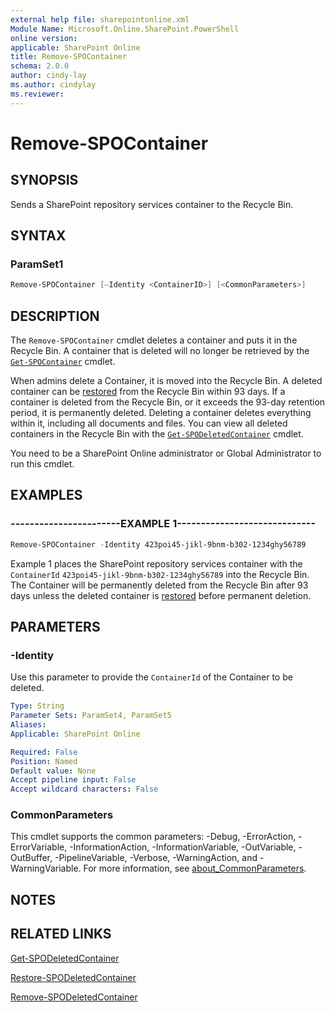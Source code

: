 ```yaml
---
external help file: sharepointonline.xml
Module Name: Microsoft.Online.SharePoint.PowerShell
online version: 
applicable: SharePoint Online
title: Remove-SPOContainer
schema: 2.0.0
author: cindy-lay
ms.author: cindylay
ms.reviewer:
---
```



# Remove-SPOContainer


## SYNOPSIS
Sends a SharePoint repository services container to the Recycle Bin.


## SYNTAX



### ParamSet1

```powershell
Remove-SPOContainer [–Identity <ContainerID>​] [<CommonParameters>]
```


## DESCRIPTION

The `Remove-SPOContainer` cmdlet deletes a container and puts it in the Recycle Bin. A container that is deleted will no longer be retrieved by the [`Get-SPOContainer`](./Get-SPOContainer.md) cmdlet.

When admins delete a Container, it is moved into the Recycle Bin. A deleted container can be [restored](./Restore-SPODeletedContainer.md) from the Recycle Bin within 93 days. If a container is deleted from the Recycle Bin, or it exceeds the 93-day retention period, it is permanently deleted. Deleting a container deletes everything within it, including all documents and files. You can view all deleted containers in the Recycle Bin with the [`Get-SPODeletedContainer`](./Get-SPODeletedContainer.md) cmdlet.

You need to be a SharePoint Online administrator or Global Administrator to run this cmdlet.



## EXAMPLES

### -----------------------EXAMPLE 1-----------------------------

```powershell
Remove-SPOContainer -Identity 423poi45-jikl-9bnm-b302-1234ghy56789
```

Example 1 places the SharePoint repository services container with the `ContainerId` `423poi45-jikl-9bnm-b302-1234ghy56789` into the Recycle Bin. The Container will be permanently deleted from the Recycle Bin after 93 days unless the deleted container is [restored](./Restore-SPODeletedContainer.md) before permanent deletion. 
 

## PARAMETERS

### -Identity

Use this parameter to provide the `ContainerId` of the Container to be deleted.
 
```yaml
Type: String
Parameter Sets: ParamSet4, ParamSet5
Aliases:
Applicable: SharePoint Online

Required: False
Position: Named
Default value: None
Accept pipeline input: False
Accept wildcard characters: False
```



### CommonParameters

This cmdlet supports the common parameters: -Debug, -ErrorAction, -ErrorVariable, -InformationAction, -InformationVariable, -OutVariable, -OutBuffer, -PipelineVariable, -Verbose, -WarningAction, and -WarningVariable. For more information, see [about_CommonParameters](https://go.microsoft.com/fwlink/?LinkID=113216).


## NOTES

## RELATED LINKS
[Get-SPODeletedContainer](./Get-SPODeletedContainer.md)

[Restore-SPODeletedContainer](./Restore-SPODeletedContainer.md)

[Remove-SPODeletedContainer](./Remove-SPODeletedContainer.md)